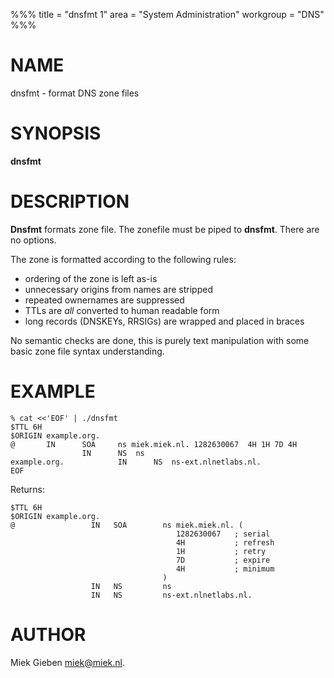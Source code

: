 %%%
title = "dnsfmt 1"
area = "System Administration"
workgroup = "DNS"
%%%

# NAME

dnsfmt - format DNS zone files

# SYNOPSIS

**dnsfmt**

# DESCRIPTION

**Dnsfmt** formats zone file. The zonefile must be piped to **dnsfmt**. There are no options.

The zone is formatted according to the following rules:

* ordering of the zone is left as-is
* unnecessary origins from names are stripped
* repeated ownernames are suppressed
* TTLs are _all_ converted to human readable form
* long records (DNSKEYs, RRSIGs) are wrapped and placed in braces

No semantic checks are done, this is purely text manipulation with some basic zone file syntax
understanding.

# EXAMPLE

    % cat <<'EOF' | ./dnsfmt
    $TTL 6H
    $ORIGIN example.org.
    @       IN      SOA     ns miek.miek.nl. 1282630067  4H 1H 7D 4H
                    IN      NS  ns
    example.org.            IN      NS  ns-ext.nlnetlabs.nl.
    EOF

Returns:

    $TTL 6H
    $ORIGIN example.org.
    @                 IN   SOA        ns miek.miek.nl. (
                                         1282630067   ; serial
                                         4H           ; refresh
                                         1H           ; retry
                                         7D           ; expire
                                         4H           ; minimum
                                      )
                      IN   NS         ns
                      IN   NS         ns-ext.nlnetlabs.nl.

# AUTHOR

Miek Gieben <miek@miek.nl>.
